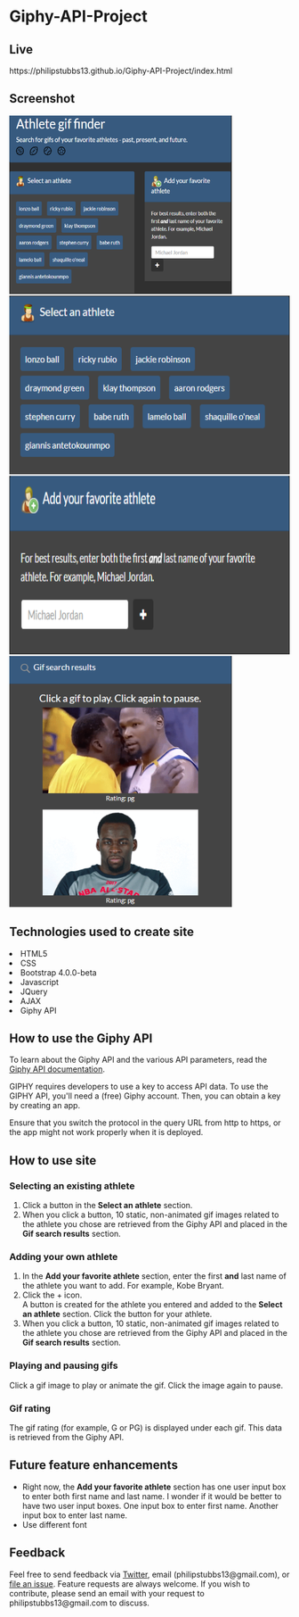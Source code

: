 # Giphy-API-Project

## Live
<p>https://philipstubbs13.github.io/Giphy-API-Project/index.html</p>

## Screenshot
<img src="assets/images/giffinder.PNG" alt="Athlete gif finder site" width="400px" height="320px">
<img src="assets/images/giffinder4.png" alt="Athlete gif finder select an athlete section" width="550px" height="320px">
<img src="assets/images/giffinder3.png" alt="Athlete gif finder user input section" width="550px" height="320px">
<img src="assets/images/giffinder2.png" alt="Athlete gif finder search results section" width="400px" height="450px">

## Technologies used to create site

<li>HTML5</li>
<li>CSS</li>
<li>Bootstrap 4.0.0-beta</li>
<li>Javascript</li>
<li>JQuery</li>
<li>AJAX</li>
<li>Giphy API</li>

## How to use the Giphy API
<p>To learn about the Giphy API and the various API parameters, read the <a href="https://developers.giphy.com/docs/" target="_blank">Giphy API documentation</a>.</p>
<p>GIPHY requires developers to use a key to access API data. To use the GIPHY API, you'll need a (free) Giphy account. Then, you can obtain a key by creating an app.</p>
<p>Ensure that you switch the protocol in the query URL from http to https, or the app might not work properly when it is deployed.</p>

## How to use site

### Selecting an existing athlete
<ol>
	<li>Click a button in the <b>Select an athlete</b> section.</li>
	<li>When you click a button, 10 static, non-animated gif images related to the athlete you chose are retrieved from the Giphy API and placed in the <b>Gif search results</b> section.</li>
</ol>

### Adding your own athlete
<ol>
	<li>In the <b>Add your favorite athlete</b> section, enter the first <b>and</b> last name of the athlete you want to add. For example, Kobe Bryant.</li>
	<li>Click the + icon.</li>
		<info>A button is created for the athlete you entered and added to the <b>Select an athlete</b> section.</info>
	</li>
	</li>Click the button for your athlete.</li>
	<li>When you click a button, 10 static, non-animated gif images related to the athlete you chose are retrieved from the Giphy API and placed in the <b>Gif search results</b> section.</li>
</ol>

### Playing and pausing gifs
<p>Click a gif image to play or animate the gif. Click the image again to pause.</p>

### Gif rating
<info>The gif rating (for example, G or PG) is displayed under each gif. This data is retrieved from the Giphy API.</info>

## Future feature enhancements
<ul>
	<li>Right now, the <b>Add your favorite athlete</b> section has one user input box to enter both first name and last name. I wonder if it would be better to have two user input boxes. One input box to enter first name. Another input box to enter last name.</li>
	<li>Use different font</li>
</ul>

## Feedback
<p>Feel free to send feedback via <a href="https://twitter.com/iamPhilStubbs" target="_blank">Twitter</a>, email (philipstubbs13@gmail.com), or <a href="https://github.com/philipstubbs13/Giphy-API-Project/issues/" target="_blank">file an issue</a>. Feature requests are always welcome. If you wish to contribute, please send an email with your request to philipstubbs13@gmail.com to discuss.</p>
